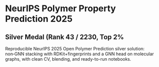 # NeurIPS Polymer Property Prediction 2025
## Silver Medal (Rank 43 / 2230, Top 2%
Reproducible NeurIPS 2025 Open Polymer Prediction silver solution: non‑GNN stacking with RDKit+fingerprints and a GNN head on molecular graphs, with clean CV, blending, and ready-to-run notebooks.
